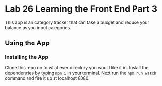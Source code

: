 # Lab 26 Learning the Front End Part 3
This app is an category tracker that can take a budget and reduce your balance as you input categories.

## Using the App


### Installing the App
Clone this repo on to what ever directory you would like it in.
Install the dependencies by typing ```npm i``` in your terminal.
Next run the ```npm run watch``` command and fire it up at localhost 8080.
